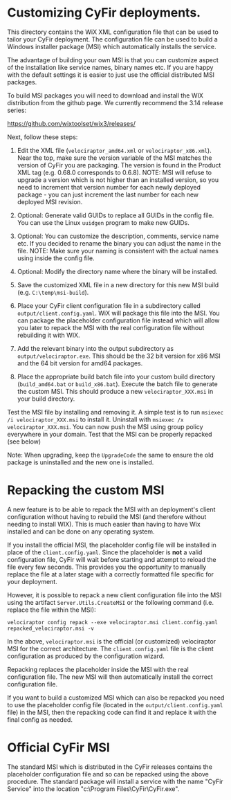 # Customizing CyFir deployments.

This directory contains the WiX XML configuration file that can be
used to tailor your CyFir deployment. The configuration file
can be used to build a Windows installer package (MSI) which
automatically installs the service.

The advantage of building your own MSI is that you can customize
aspect of the installation like service names, binary names etc. If you
are happy with the default settings it is easier to just use the
official distributed MSI packages.

To build MSI packages you will need to download and install the WIX
distribution from the github page. We currently recommend the 3.14
release series:

https://github.com/wixtoolset/wix3/releases/

Next, follow these steps:

1. Edit the XML file (`velociraptor_amd64.xml` or
   `velociraptor_x86.xml`). Near the top, make sure the version
   variable of the MSI matches the version of CyFir you are
   packaging. The version is found in the Product XML tag (e.g. 0.68.0
   corresponds to 0.6.8). NOTE: MSI will refuse to upgrade a version
   which is not higher than an installed version, so you need to
   increment that version number for each newly deployed package - you
   can just increment the last number for each new deployed MSI
   revision.

2. Optional: Generate valid GUIDs to replace all GUIDs in the config
   file. You can use the Linux `uuidgen` program to make new GUIDs.

3. Optional: You can customize the description, comments, service name
   etc. If you decided to rename the binary you can adjust the name in
   the file. NOTE: Make sure your naming is consistent with the actual
   names using inside the config file.

4. Optional: Modify the directory name where the binary will be
   installed.

5. Save the customized XML file in a new directory for this new MSI
   build (e.g. `C:\temp\msi-build`).

6. Place your CyFir client configuration file in a subdirectory
   called `output/client.config.yaml`. WiX will package this file into
   the MSI. You can package the placeholder configuration file instead
   which will allow you later to repack the MSI with the real
   configuration file without rebuilding it with WIX.

7. Add the relevant binary into the output subdirectory as
   `output/velociraptor.exe`. This should be the 32 bit version for
   x86 MSI and the 64 bit version for amd64 packages.

8. Place the appropriate build batch file into your custom build
   directory (`build_amd64.bat` or `build_x86.bat`). Execute the batch
   file to generate the custom MSI. This should produce a new
   `velociraptor_XXX.msi` in your build directory.

Test the MSI file by installing and removing it. A simple test is to
run `msiexec /i velociraptor_XXX.msi` to install it.  Uninstall with
`msiexec /x velociraptor_XXX.msi`.  You can now push the MSI using
group policy everywhere in your domain. Test that the MSI can be
properly repacked (see below)

Note: When upgrading, keep the `UpgradeCode` the same to ensure the
old package is uninstalled and the new one is installed.

# Repacking the custom MSI

A new feature is to be able to repack the MSI with an deployment's
client configuration without having to rebuild the MSI (and therefore
without needing to install WIX). This is much easier than having to
have Wix installed and can be done on any operating system.

If you install the official MSI, the placeholder config file will be
installed in place of the `client.config.yaml`. Since the placeholder
is **not** a valid configuration file, CyFir will wait before
starting and attempt to reload the file every few seconds. This
provides you the opportunity to manually replace the file at a later
stage with a correctly formatted file specific for your deployment.

However, it is possible to repack a new client configuration file into
the MSI using the artifact `Server.Utils.CreateMSI` or the following
command (i.e. replace the file within the MSI):

```
velociraptor config repack --exe velociraptor.msi client.config.yaml repacked_velociraptor.msi -v
```

In the above, `velociraptor.msi` is the official (or customized)
velociraptor MSI for the correct architecture. The
`client.config.yaml` file is the client configuration as produced by
the configuration wizard.

Repacking replaces the placeholder inside the MSI with the real
configuration file. The new MSI will then automatically install the
correct configuration file.

If you want to build a customized MSI which can also be repacked you
need to use the placeholder config file (located in the
`output/client.config.yaml` file) in the MSI, then the repacking code
can find it and replace it with the final config as needed.

# Official CyFir MSI

The standard MSI which is distributed in the CyFir releases
contains the placeholder configuration file and so can be repacked
using the above procedure. The standard package will install a service
with the name "CyFir Service" into the location "c:\Program
Files\CyFir\CyFir.exe".
